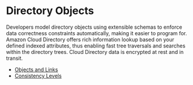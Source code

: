 # Directory Objects<a name="cd_directory_objects"></a>

Developers model directory objects using extensible schemas to enforce data correctness constraints automatically, making it easier to program for\. Amazon Cloud Directory offers rich information lookup based on your defined indexed attributes, thus enabling fast tree traversals and searches within the directory trees\. Cloud Directory data is encrypted at rest and in transit\. 


+ [Objects and Links](objectsandlinks.md)
+ [Consistency Levels](consistencylevels.md)